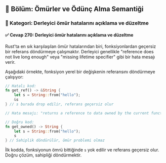 ## 📘 Bölüm: Ömürler ve Ödünç Alma Semantiği  
### 🔹 Kategori: Derleyici ömür hatalarını açıklama ve düzeltme  
#### ✅ Cevap 270: Derleyici ömür hatalarını açıklama ve düzeltme

Rust'ta en sık karşılaşılan ömür hatalarından biri, fonksiyonlardan geçersiz bir referans döndürmeye çalışmaktır. Derleyici genellikle "reference does not live long enough" veya "missing lifetime specifier" gibi bir hata mesajı verir.

Aşağıdaki örnekte, fonksiyon yerel bir değişkenin referansını döndürmeye çalışıyor:

```rust
// Hatalı kod:
fn get_ref() -> &String {
    let s = String::from("hello");
    &s
} // s burada drop edilir, referans geçersiz olur

// Hata mesajı: "returns a reference to data owned by the current function"

// Doğru kod:
fn get_owned() -> String {
    let s = String::from("hello");
    s
} // Sahiplik döndürülür, ömür problemi olmaz
```

İlk kodda, fonksiyonun ömrü bittiğinde `s` yok edilir ve referans geçersiz olur. Doğru çözüm, sahipliği döndürmektir.

